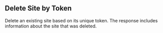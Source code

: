 Delete Site by Token
--------------------
Delete an existing site based on its unique token. The response includes
information about the site that was deleted.